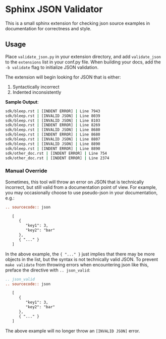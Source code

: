 # Sphinx JSON Validator

This is a small sphinx extension for checking json source examples in documentation
for correctness and style.

## Usage

Place `validate_json.py` in your extension directory, and add `validate_json` to the
`extensions` list in your conf.py file. When building your docs, add the `-b validate`
flag to initialize JSON validation.

The extension will begin looking for JSON that is either:

1. Syntactically incorrect
2. Indented inconsistently


**Sample Output**:

```bash
sdk/bleep.rst | [INDENT ERROR] | Line 7943
sdk/bleep.rst | [INVALID JSON] | Line 8039
sdk/bleep.rst | [INVALID JSON] | Line 8103
sdk/bleep.rst | [INDENT ERROR] | Line 8269
sdk/bleep.rst | [INVALID JSON] | Line 8680
sdk/bleep.rst | [INDENT ERROR] | Line 8680
sdk/bleep.rst | [INVALID JSON] | Line 8807
sdk/bleep.rst | [INVALID JSON] | Line 8890
sdk/bleep.rst | [INDENT ERROR] | Line 8890
sdk/other_doc.rst | [INDENT ERROR] | Line 754
sdk/other_doc.rst | [INDENT ERROR] | Line 2374
```


### Manual Override

Sometimes, this tool will throw an error on JSON that is technically incorrect, but still valid
from a documentation point of view. For example, you may occasionally choose to use pseudo-json
in your documentation, e.g.:

```rst
.. sourcecode:: json

   [
      {
         "key1": 3,
         "key2": "bar"
      },
      { "..." }
   ]
```

In the above example, the ``{ "..." }`` just implies that there may be more objects in the list,
but the syntax is not technically valid JSON. To prevent ``make validate`` from throwing errors
when encountering json like this, preface the directive with ``.. json_valid``:

```rst
.. json_valid
.. sourcecode:: json

   [
      {
         "key1": 3,
         "key2": "bar"
      },
      { "..." }
   ]
```

The above example will no longer throw an ``[INVALID JSON]`` error.
